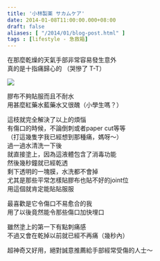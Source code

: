 ```yaml
---
title: '小林製薬 サカムケア'
date: 2014-01-08T11:00:00.000+08:00
draft: false
aliases: [ "/2014/01/blog-post.html" ]
tags : [lifestyle - 急救箱]
---
```


在那麼乾燥的天氣手部非常容易發生意外  
真的是十指痛歸心的 （哭慘了 T-T）  

[![](https://2.bp.blogspot.com/-5PdxZ7ujp9w/XChwVN5skUI/AAAAAAAAC98/9gQJPCXqvh4d-tyLI3zPqjqPjstRDUxCQCLcBGAs/s640/05.jpg)](https://2.bp.blogspot.com/-5PdxZ7ujp9w/XChwVN5skUI/AAAAAAAAC98/9gQJPCXqvh4d-tyLI3zPqjqPjstRDUxCQCLcBGAs/s1600/05.jpg)

膠布不夠貼服而且不耐水  
用甚麼紅藥水藍藥水又很醜（小學生嗎？）  
  
這枝就完全解決了以上的煩惱  
有傷口的時候，不論倒刺或者paper cut等等  
（打這幾隻字我已經想到那種痛，媽呀～）  
過一過水清洗一下後  
就直接塗上，因為這液體包含了消毒功能  
然後幾秒鐘就已經乾透  
剩下透明的一塊膜，水洗都不會掉  
尤其是那些平常怎樣貼膠布也貼不好的joint位  
用這個就肯定能貼貼服服  
  
最喜歡是它令傷口不易愈合的我  
用了以後竟然能令那些傷口加快埋口  
  
雖然塗上的第一下有點刺痛感  
不過又會在乾掉以前就已經不再痛（幾秒內）  
  
  
  
超神奇又好用，絕對誠意推薦給手部經常受傷的人士～